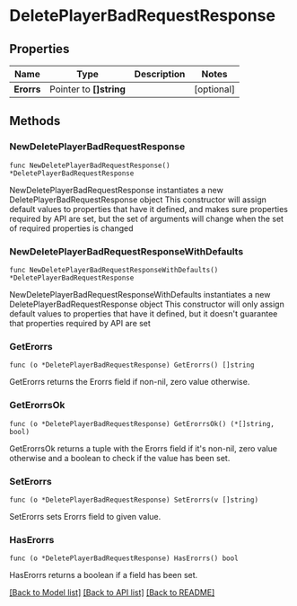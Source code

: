 # DeletePlayerBadRequestResponse

## Properties

Name | Type | Description | Notes
------------ | ------------- | ------------- | -------------
**Erorrs** | Pointer to **[]string** |  | [optional] 

## Methods

### NewDeletePlayerBadRequestResponse

`func NewDeletePlayerBadRequestResponse() *DeletePlayerBadRequestResponse`

NewDeletePlayerBadRequestResponse instantiates a new DeletePlayerBadRequestResponse object
This constructor will assign default values to properties that have it defined,
and makes sure properties required by API are set, but the set of arguments
will change when the set of required properties is changed

### NewDeletePlayerBadRequestResponseWithDefaults

`func NewDeletePlayerBadRequestResponseWithDefaults() *DeletePlayerBadRequestResponse`

NewDeletePlayerBadRequestResponseWithDefaults instantiates a new DeletePlayerBadRequestResponse object
This constructor will only assign default values to properties that have it defined,
but it doesn't guarantee that properties required by API are set

### GetErorrs

`func (o *DeletePlayerBadRequestResponse) GetErorrs() []string`

GetErorrs returns the Erorrs field if non-nil, zero value otherwise.

### GetErorrsOk

`func (o *DeletePlayerBadRequestResponse) GetErorrsOk() (*[]string, bool)`

GetErorrsOk returns a tuple with the Erorrs field if it's non-nil, zero value otherwise
and a boolean to check if the value has been set.

### SetErorrs

`func (o *DeletePlayerBadRequestResponse) SetErorrs(v []string)`

SetErorrs sets Erorrs field to given value.

### HasErorrs

`func (o *DeletePlayerBadRequestResponse) HasErorrs() bool`

HasErorrs returns a boolean if a field has been set.


[[Back to Model list]](../README.md#documentation-for-models) [[Back to API list]](../README.md#documentation-for-api-endpoints) [[Back to README]](../README.md)



